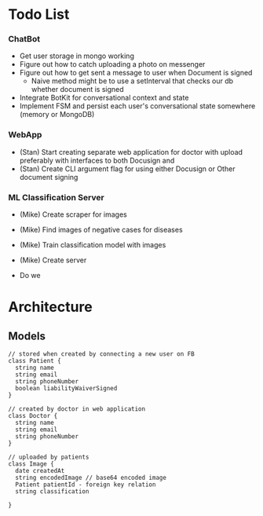 # Todo List

### ChatBot
- Get user storage in mongo working
- Figure out how to catch uploading a photo on messenger
- Figure out how to get sent a message to user when Document is signed 
	- Naive method might be to use a setInterval that checks our db whether document is signed
- Integrate BotKit for conversational context and state
- Implement FSM and persist each user's conversational state somewhere (memory or MongoDB)

### WebApp
- (Stan) Start creating separate web application for doctor with upload preferably with interfaces to both Docusign and 
- (Stan) Create CLI argument flag for using either Docusign or Other document signing

### ML Classification Server
- (Mike) Create scraper for images
- (Mike) Find images of negative cases for diseases
- (Mike) Train classification model with images
- (Mike) Create server 


- Do we



# Architecture

## Models
```
// stored when created by connecting a new user on FB
class Patient {
  string name
  string email
  string phoneNumber
  boolean liabilityWaiverSigned
}

// created by doctor in web application
class Doctor {
  string name
  string email
  string phoneNumber
}

// uploaded by patients
class Image {
  date createdAt
  string encodedImage // base64 encoded image
  Patient patientId - foreign key relation
  string classification
  
}
```